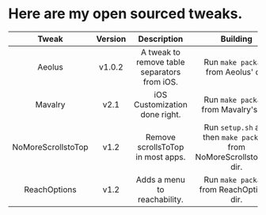# Here are my open sourced tweaks.

| Tweak | Version | Description | Building | Installation |
| :-----: | :-------: | :-----------: | :--------: | :------------: |
| Aeolus | v1.0.2 | A tweak to remove table separators from iOS. | Run ``make package`` from Aeolus' dir. | Install from Packix. |
| Mavalry | v2.1 | iOS Customization done right. | Run ``make package`` from Mavalry's dir. | Install from Packix. |
| NoMoreScrollstoTop | v1.2 | Remove scrollsToTop in most apps. | Run ``setup.sh`` and then ``make package`` from NoMoreScrollstoTop's dir. | Install from Packix. |
| ReachOptions | v1.2 | Adds a menu to reachability. | Run ``make package`` from ReachOptions' dir. | Install  from Packix. |